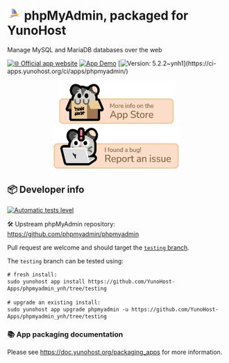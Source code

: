 <!--
N.B.: This README was automatically generated by <https://github.com/YunoHost/apps_tools/blob/main/readme_generator>
It shall NOT be edited by hand.
-->

<h1>
  <img src="https://raw.githubusercontent.com/YunoHost/apps/main/logos/phpmyadmin.png" width="32px" alt="Logo of phpMyAdmin">
  phpMyAdmin, packaged for YunoHost
</h1>

Manage MySQL and MariaDB databases over the web

[![🌐 Official app website](https://img.shields.io/badge/Official_app_website-darkgreen?style=for-the-badge)](http://www.phpmyadmin.net)
[![App Demo](https://img.shields.io/badge/App_Demo-blue?style=for-the-badge)](https://demo.phpmyadmin.net/master-config)
[![Version: 5.2.2~ynh1](https://img.shields.io/badge/Version-5.2.2~ynh1-rgba(0,150,0,1)?style=for-the-badge)](https://ci-apps.yunohost.org/ci/apps/phpmyadmin/)

<div align="center">
<a href="https://apps.yunohost.org/app/phpmyadmin"><img height="100px" src="https://github.com/YunoHost/yunohost-artwork/raw/refs/heads/main/badges/neopossum-badges/badge_more_info_on_the_appstore.svg"/></a>
<a href="https://github.com/YunoHost-Apps/phpmyadmin_ynh/issues"><img height="100px" src="https://github.com/YunoHost/yunohost-artwork/raw/refs/heads/main/badges/neopossum-badges/badge_report_an_issue.svg"/></a>
</div>

## 📦 Developer info

[![Automatic tests level](https://apps.yunohost.org/badge/cilevel/phpmyadmin)](https://ci-apps.yunohost.org/ci/apps/phpmyadmin/)

🛠️ Upstream phpMyAdmin repository: <https://github.com/phpmyadmin/phpmyadmin>

Pull request are welcome and should target the [`testing` branch](https://github.com/YunoHost-Apps/phpmyadmin_ynh/tree/testing).

The `testing` branch can be tested using:
```
# fresh install:
sudo yunohost app install https://github.com/YunoHost-Apps/phpmyadmin_ynh/tree/testing

# upgrade an existing install:
sudo yunohost app upgrade phpmyadmin -u https://github.com/YunoHost-Apps/phpmyadmin_ynh/tree/testing
```

### 📚 App packaging documentation

Please see <https://doc.yunohost.org/packaging_apps> for more information.